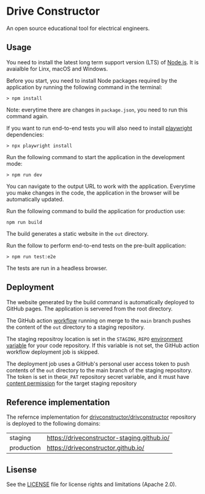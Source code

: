 # Drive Constructor

An open source educational tool for electrical engineers.

## Usage

You need to install the latest long term support version (LTS) of [Node.js](https://nodejs.org/en). It is avaialble for Linx, macOS and Windows.

Before you start, you need to install Node packages required by the application by running the following command in the terminal:

    > npm install

Note: everytime there are changes in `package.json`, you need to run this command again.

If you want to run end-to-end tests you will also need to install [playwright](https://playwright.dev/) dependencies:

    > npx playwright install

Run the following command to start the application in the development mode:

    > npm run dev

You can navigate to the output URL to work with the application. Everytime you make changes in the code, the application in the browser will be automatically updated.

Run the following command to build the application for production use:

    npm run build

The build generates a static website in the `out` directory.

Run the follow to perform end-to-end tests on the pre-built application:

    > npm run test:e2e

The tests are run in a headless browser.

## Deployment

The website generated by the build command is automatically deployed to GitHub pages. The application is servered from the root directory.

The GitHub action [workflow](.github/workflows/main.yaml) running on merge to the `main` branch pushes the content of the `out` directory to a staging repository.

The staging repositroy location is set in the `STAGING_REPO` [environment variable](https://docs.github.com/en/actions/writing-workflows/choosing-what-your-workflow-does/store-information-in-variables) for your code repository. If this variable is not set, the GitHub action workflow deployment job is skipped.

The deployment job uses a GitHub's personal user access token to push contents of the `out` directory to the main branch of the staging repository. The token is set in the`GH_PAT` repository secret variable, and it must have [content permission](https://docs.github.com/en/actions/writing-workflows/choosing-what-your-workflow-does/controlling-permissions-for-github_token) for the target staging repository

## Reference implementation

The refernce implementation for [drivconstructor/drivconstructor](https://github.com/driveconstructor/driveconstructor) repository is deployed to the following domains:

|            |                                             |
| ---------- | ------------------------------------------- |
| staging    | https://driveconstructor-staging.github.io/ |
| production | https://driveconstructor.github.io/         |

## Lisense

See the [LICENSE](LICENSE) file for license rights and limitations (Apache 2.0).
